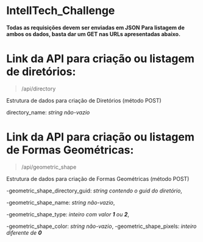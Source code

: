 # IntellTech_Challenge
**Todas as requisições devem ser enviadas em JSON**
**Para listagem de ambos os dados, basta dar um GET nas URLs apresentadas abaixo.**

# Link da API para criação ou listagem de diretórios:

> /api/directory

Estrutura de dados para criação de Diretórios (método POST)

 directory_name: *string não-vazio*


# Link da API para criação ou listagem de Formas Geométricas:

> /api/geometric_shape

Estrutura de dados para criação de Formas Geométricas (método POST)

-geometric_shape_directory_guid: *string contendo o guid do diretório*,

-geometric_shape_name: *string não-vazio*,

-geometric_shape_type: *inteiro com valor **1** ou **2***,

-geometric_shape_color: *string não-vazio*,
-geometric_shape_pixels: *inteiro diferente de **0***

